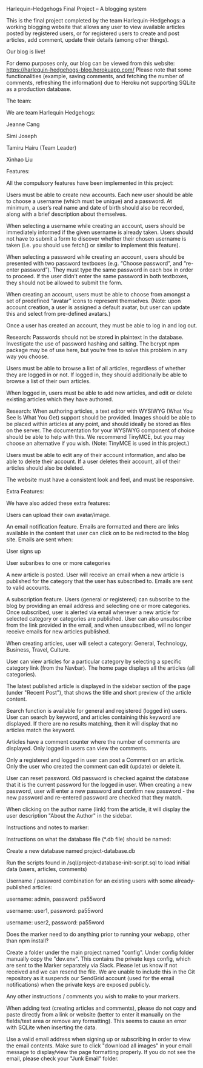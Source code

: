 Harlequin-Hedgehogs Final Project – A blogging system 

This is the final project completed by the team Harlequin-Hedgehogs: a working blogging website that allows any user to view available articles posted by registered users, or for registered users to create and post articles, add comment, update their details (among other things). 

Our blog is live! 

For demo purposes only, our blog can be viewed from this website: https://harlequin-hedgehogs-blog.herokuapp.com/ Please note that some functionalities (example, saving comments, and fetching the number of comments, refreshing the information) due to Heroku not supporting SQLite as a production database. 

The team: 

We are team Harlequin Hedgehogs: 

Jeanne Cang 

Simi Joseph 

Tamiru Hairu (Team Leader) 

Xinhao Liu 

Features: 

All the compulsory features have been implemented in this project: 

Users must be able to create new accounts. Each new user should be able to choose a username (which must be unique) and a password. At minimum, a user’s real name and date of birth should also be recorded, along with a brief description about themselves. 

When selecting a username while creating an account, users should be immediately informed if the given username is already taken. Users should not have to submit a form to discover whether their chosen username is taken (i.e. you should use fetch() or similar to implement this feature). 

When selecting a password while creating an account, users should be presented with two password textboxes (e.g. “Choose password”, and “re-enter password”). They must type the same password in each box in order to proceed. If the user didn’t enter the same password in both textboxes, they should not be allowed to submit the form. 

When creating an account, users must be able to choose from amongst a set of predefined “avatar” icons to represent themselves. (Note: upon account creation, a user is assigned a default avatar, but user can update this and select from pre-defined avatars.) 

Once a user has created an account, they must be able to log in and log out. 

Research: Passwords should not be stored in plaintext in the database. Investigate the use of password hashing and salting. The bcrypt npm package may be of use here, but you’re free to solve this problem in any way you choose. 

Users must be able to browse a list of all articles, regardless of whether they are logged in or not. If logged in, they should additionally be able to browse a list of their own articles. 

When logged in, users must be able to add new articles, and edit or delete existing articles which they have authored. 

Research: When authoring articles, a text editor with WYSIWYG (What You See Is What You Get) support should be provided. Images should be able to be placed within articles at any point, and should ideally be stored as files on the server. The documentation for your WYSIWYG component of choice should be able to help with this. We recommend TinyMCE, but you may choose an alternative if you wish. (Note: TinyMCE is used in this project.) 

Users must be able to edit any of their account information, and also be able to delete their account. If a user deletes their account, all of their articles should also be deleted. 

The website must have a consistent look and feel, and must be responsive. 

  

Extra Features: 

We have also added these extra features: 

Users can upload their own avatar/image. 

An email notification feature. Emails are formatted and there are links available in the content that user can click on to be redirected to the blog site. Emails are sent when: 

User signs up 

User subsribes to one or more categories 

A new article is posted. User will receive an email when a new article is published for the category that the user has subscribed to. Emails are sent to valid accounts. 

A subscription feature. Users (general or registered) can subscribe to the blog by providing an email address and selecting one or more categories. Once subscribed, user is alerted via email whenever a new article for selected category or categories are published. User can also unsubscribe from the link provided in the email, and when unsubscribed, will no longer receive emails for new articles published. 

When creating articles, user will select a category: General, Technology, Business, Travel, Culture. 

User can view articles for a particular category by selecting a specific category link (from the Navbar). The home page displays all the articles (all categories). 

The latest published article is displayed in the sidebar section of the page (under "Recent Post"), that shows the title and short preview of the article content. 

Search function is available for general and registered (logged in) users. User can search by keyword, and articles containing this keyword are displayed. If there are no results matching, then it will display that no articles match the keyword. 

Articles have a comment counter where the number of comments are displayed. Only logged in users can view the comments. 

Only a registered and logged in user can post a Comment on an article. Only the user who created the comment can edit (update) or delete it. 

User can reset password. Old password is checked against the database that it is the current password for the logged in user. When creating a new password, user will enter a new password and confirm new password - the new password and re-entered password are checked that they match. 

When clicking on the author name (link) from the article, it will display the user description "About the Author" in the sidebar. 

  

Instructions and notes to marker: 

Instructions on what the database file (*.db file) should be named: 

Create a new database named project-database.db 

Run the scripts found in /sql/project-database-init-script.sql to load initial data (users, articles, comments) 

Username / password combination for an existing users with some already-published articles: 

username: admin, password: pa55word 

username: user1, password: pa55word 

username: user2, password: pa55word 

Does the marker need to do anything prior to running your webapp, other than npm install? 

Create a folder under the main project named "config". Under config folder manually copy the "dev.env". This contains the private keys config, which are sent to the Marker separately via Slack. Please let us know if not received and we can resend the file. We are unable to include this in the Git repository as it suspends our SendGrid account (used for the email notifications) when the private keys are exposed publicly. 

Any other instructions / comments you wish to make to your markers. 

When adding text (creating articles and comments), please do not copy and paste directly from a link or website (better to enter it manually on the fields/text area or remove any formatting). This seems to cause an error with SQLite when inserting the data. 

Use a valid email address when signing up or subscribing in order to view the email contents. Make sure to click "download all images" in your email message to display/view the page formatting properly. If you do not see the email, please check your "Junk Email" folder. 

 
